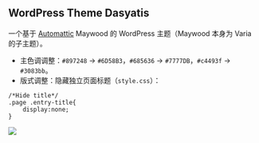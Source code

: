 ## WordPress Theme Dasyatis

一个基于 [Automattic](https://automattic.com/) Maywood 的 WordPress 主题（Maywood 本身为 Varia 的子主题）。

* 主色调调整：`#897248` -> `#6D58B3`，`#685636` -> `#7777DB`，`#c4493f` -> `#3083bb`。
* 版式调整：隐藏独立页面标题（`style.css`）：
```
/*Hide title*/
.page .entry-title{
	display:none;
}
```

![](https://www.bobby285271.top/wp-content/uploads/2020/03/wallpaper-origin.jpg)

